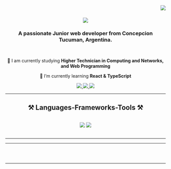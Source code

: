 <img align="right" src="https://visitor-badge.laobi.icu/badge?page_id=salesp07.salesp07" />

<h1 align="center">
    <img src="https://readme-typing-svg.herokuapp.com/?font=Righteous&size=35&center=true&vCenter=true&width=500&height=70&duration=4000&lines=Hi+There!+👋;+I'm+Nayn+Hollaiban!;" />
</h1>

<h3 align="center">A passionate Junior web developer from Concepcion Tucuman, Argentina.</h3>

<br/>

<div align="center">
 
 🔭 I am currently studying **Higher Technician in Computing and Networks, and Web Programming**
 
 🌱 I’m currently learning **React & TypeScript**

 </div>
 
<div align="center"> 
  <a href="mailto:hollaiban.naynzahir@iesconcepcion.edu.ar">
    <img src="https://img.shields.io/badge/Gmail-333333?style=for-the-badge&logo=gmail&logoColor=red" />
  </a>
  <a href="https://www.linkedin.com/in/nayn-zahir-hollaiban-229626269/" target="_blank">
    <img src="https://img.shields.io/badge/LinkedIn-0077B5?style=for-the-badge&logo=linkedin&logoColor=white" target="_blank" />
  </a>
  <a href="" target="_blank">
     <img src="https://img.shields.io/badge/Portfolio-FF5722?style=for-the-badge&logo=todoist&logoColor=white" target="_blank" /> <!-- sqlite, safari, google-chrome are other good icon options -->
  </a>
</div>

 <hr/>
 
<h2 align="center">⚒️ Languages-Frameworks-Tools ⚒️</h2>
<br/>
<div align="center">
    <img src="https://skillicons.dev/icons?i=react,bootstrap,html,css,vscode,github,figma,git" />
    <img src="https://skillicons.dev/icons?i=nodejs,javascript,express,mongodb" /><br>
</div>

<br/>
<hr/>

<hr/>


<br/><br/>

<hr/>

<br/>

<div align="center">
</div>

<br/>

